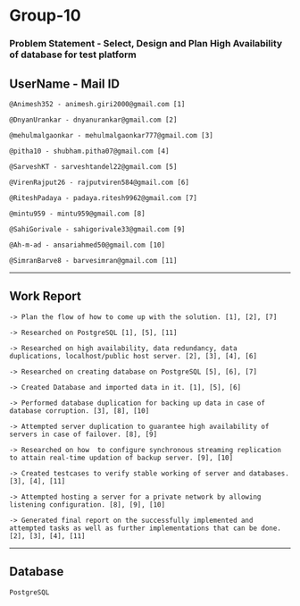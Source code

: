 # Group-10
### Problem Statement - Select, Design and Plan High Availability of database for test platform

## UserName - Mail ID
	@Animesh352 - animesh.giri2000@gmail.com [1]

	@DnyanUrankar - dnyanurankar@gmail.com [2]

	@mehulmalgaonkar - mehulmalgaonkar777@gmail.com [3]

	@pitha10 - shubham.pitha07@gmail.com [4]

	@SarveshKT - sarveshtandel22@gmail.com [5]

	@VirenRajput26 - rajputviren584@gmail.com [6]

	@RiteshPadaya - padaya.ritesh9962@gmail.com [7]

	@mintu959 - mintu959@gmail.com [8]

	@SahiGorivale - sahigorivale33@gmail.com [9]

	@Ah-m-ad - ansariahmed50@gmail.com [10]
        
	@SimranBarve8 - barvesimran@gmail.com [11]
	
---------------------------------------------------
## Work Report

	-> Plan the flow of how to come up with the solution. [1], [2], [7]

	-> Researched on PostgreSQL [1], [5], [11]

	-> Researched on high availability, data redundancy, data duplications, localhost/public host server. [2], [3], [4], [6]

	-> Researched on creating database on PostgreSQL [5], [6], [7]

	-> Created Database and imported data in it. [1], [5], [6]

	-> Performed database duplication for backing up data in case of database corruption. [3], [8], [10]

	-> Attempted server duplication to guarantee high availability of servers in case of failover. [8], [9]

	-> Researched on how  to configure synchronous streaming replication to attain real-time updation of backup server. [9], [10]

	-> Created testcases to verify stable working of server and databases. [3], [4], [11]

	-> Attempted hosting a server for a private network by allowing listening configuration. [8], [9], [10]

	-> Generated final report on the successfully implemented and attempted tasks as well as further implementations that can be done. [2], [3], [4], [11]

----------------------------------------------------------------------------------------------------------------------------------------

## Database
	PostgreSQL
